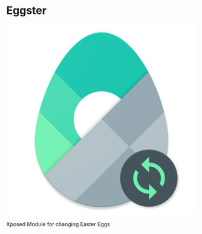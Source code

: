 Eggster
==============

![Alt text](ic_web.png?raw=true "Logo")

Xposed Module for changing Easter Eggs
